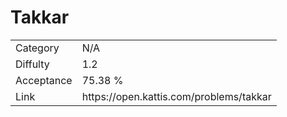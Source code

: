 # Takkar

<table>
    <tr>
        <td>Category</td>
        <td>N/A</td>
    </tr>
    <tr>
        <td>Diffulty</td>
        <td>1.2</td>
    </tr>
    <tr>
        <td>Acceptance</td>
        <td>75.38 %</td>
    </tr>
    <tr>
        <td>Link</td>
        <td>https://open.kattis.com/problems/takkar</td>
    </tr>
</table>